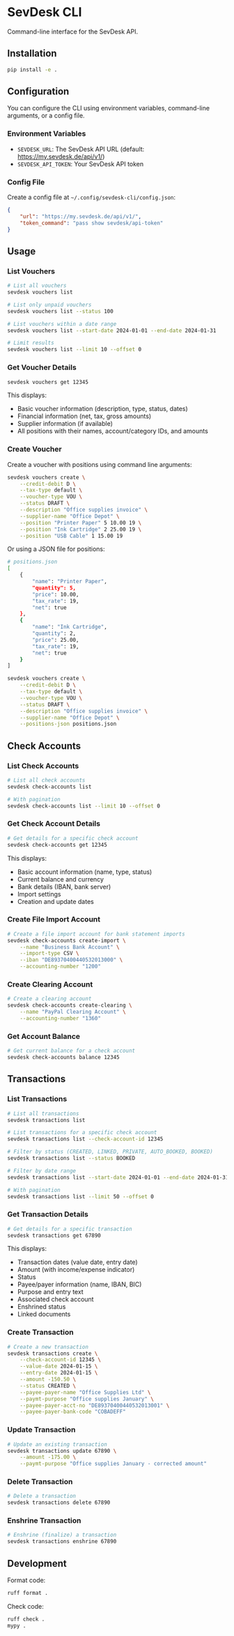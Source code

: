 # SevDesk CLI

Command-line interface for the SevDesk API.

## Installation

```bash
pip install -e .
```

## Configuration

You can configure the CLI using environment variables, command-line arguments, or a config file.

### Environment Variables

- `SEVDESK_URL`: The SevDesk API URL (default: https://my.sevdesk.de/api/v1/)
- `SEVDESK_API_TOKEN`: Your SevDesk API token

### Config File

Create a config file at `~/.config/sevdesk-cli/config.json`:

```json
{
    "url": "https://my.sevdesk.de/api/v1/",
    "token_command": "pass show sevdesk/api-token"
}
```

## Usage

### List Vouchers

```bash
# List all vouchers
sevdesk vouchers list

# List only unpaid vouchers
sevdesk vouchers list --status 100

# List vouchers within a date range
sevdesk vouchers list --start-date 2024-01-01 --end-date 2024-01-31

# Limit results
sevdesk vouchers list --limit 10 --offset 0
```

### Get Voucher Details

```bash
sevdesk vouchers get 12345
```

This displays:
- Basic voucher information (description, type, status, dates)
- Financial information (net, tax, gross amounts)
- Supplier information (if available)
- All positions with their names, account/category IDs, and amounts

### Create Voucher

Create a voucher with positions using command line arguments:

```bash
sevdesk vouchers create \
    --credit-debit D \
    --tax-type default \
    --voucher-type VOU \
    --status DRAFT \
    --description "Office supplies invoice" \
    --supplier-name "Office Depot" \
    --position "Printer Paper" 5 10.00 19 \
    --position "Ink Cartridge" 2 25.00 19 \
    --position "USB Cable" 1 15.00 19
```

Or using a JSON file for positions:

```bash
# positions.json
[
    {
        "name": "Printer Paper",
        "quantity": 5,
        "price": 10.00,
        "tax_rate": 19,
        "net": true
    },
    {
        "name": "Ink Cartridge",
        "quantity": 2,
        "price": 25.00,
        "tax_rate": 19,
        "net": true
    }
]

sevdesk vouchers create \
    --credit-debit D \
    --tax-type default \
    --voucher-type VOU \
    --status DRAFT \
    --description "Office supplies invoice" \
    --supplier-name "Office Depot" \
    --positions-json positions.json
```

## Check Accounts

### List Check Accounts

```bash
# List all check accounts
sevdesk check-accounts list

# With pagination
sevdesk check-accounts list --limit 10 --offset 0
```

### Get Check Account Details

```bash
# Get details for a specific check account
sevdesk check-accounts get 12345
```

This displays:
- Basic account information (name, type, status)
- Current balance and currency
- Bank details (IBAN, bank server)
- Import settings
- Creation and update dates

### Create File Import Account

```bash
# Create a file import account for bank statement imports
sevdesk check-accounts create-import \
    --name "Business Bank Account" \
    --import-type CSV \
    --iban "DE89370400440532013000" \
    --accounting-number "1200"
```

### Create Clearing Account

```bash
# Create a clearing account
sevdesk check-accounts create-clearing \
    --name "PayPal Clearing Account" \
    --accounting-number "1360"
```

### Get Account Balance

```bash
# Get current balance for a check account
sevdesk check-accounts balance 12345
```

## Transactions

### List Transactions

```bash
# List all transactions
sevdesk transactions list

# List transactions for a specific check account
sevdesk transactions list --check-account-id 12345

# Filter by status (CREATED, LINKED, PRIVATE, AUTO_BOOKED, BOOKED)
sevdesk transactions list --status BOOKED

# Filter by date range
sevdesk transactions list --start-date 2024-01-01 --end-date 2024-01-31

# With pagination
sevdesk transactions list --limit 50 --offset 0
```

### Get Transaction Details

```bash
# Get details for a specific transaction
sevdesk transactions get 67890
```

This displays:
- Transaction dates (value date, entry date)
- Amount (with income/expense indicator)
- Status
- Payee/payer information (name, IBAN, BIC)
- Purpose and entry text
- Associated check account
- Enshrined status
- Linked documents

### Create Transaction

```bash
# Create a new transaction
sevdesk transactions create \
    --check-account-id 12345 \
    --value-date 2024-01-15 \
    --entry-date 2024-01-15 \
    --amount -150.50 \
    --status CREATED \
    --payee-payer-name "Office Supplies Ltd" \
    --paymt-purpose "Office supplies January" \
    --payee-payer-acct-no "DE89370400440532013001" \
    --payee-payer-bank-code "COBADEFF"
```

### Update Transaction

```bash
# Update an existing transaction
sevdesk transactions update 67890 \
    --amount -175.00 \
    --paymt-purpose "Office supplies January - corrected amount"
```

### Delete Transaction

```bash
# Delete a transaction
sevdesk transactions delete 67890
```

### Enshrine Transaction

```bash
# Enshrine (finalize) a transaction
sevdesk transactions enshrine 67890
```

## Development

Format code:

```bash
ruff format .
```

Check code:

```bash
ruff check .
mypy .
```
